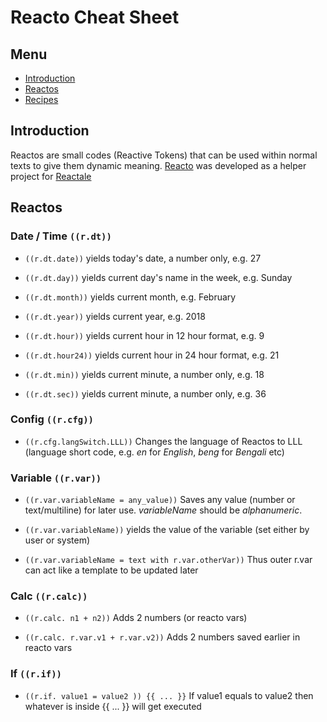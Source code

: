 # Reacto Cheat Sheet

## Menu
- [Introduction](#introduction)
- [Reactos](#reactos)
- [Recipes]()


## Introduction
Reactos are small codes (Reactive Tokens) that can be used within normal texts to give them dynamic meaning. [Reacto](https://reacto.reactale.com) was developed as a helper project for [Reactale](https://reactale.com)


## Reactos

### Date / Time `((r.dt))`

- `((r.dt.date))`   yields today's date, a number only, e.g. 27

- `((r.dt.day))` yields current day's name in the week, e.g. Sunday

- `((r.dt.month))` yields current month, e.g. February

- `((r.dt.year))` yields current year, e.g. 2018

- `((r.dt.hour))` yields current hour in 12 hour format, e.g. 9

- `((r.dt.hour24))` yields current hour in 24 hour format, e.g. 21

- `((r.dt.min))` yields current minute, a number only, e.g. 18

- `((r.dt.sec))` yields current minute, a number only, e.g. 36



### Config `((r.cfg))`

- `((r.cfg.langSwitch.LLL))` Changes the language of Reactos to LLL (language short code, e.g. *en* for *English*, *beng* for *Bengali* etc)


### Variable `((r.var))`

- `((r.var.variableName = any_value))` Saves any value (number or text/multiline) for later use. *variableName* should be *alphanumeric*. 

- `((r.var.variableName))` yields the value of the variable (set either by user or system)

- `((r.var.variableName = text with r.var.otherVar))` Thus outer r.var can act like a template to be updated later


### Calc `((r.calc))`

- `((r.calc. n1 + n2))` Adds 2 numbers (or reacto vars)

- `((r.calc. r.var.v1 + r.var.v2))` Adds 2 numbers saved earlier in reacto vars

### If `((r.if))`

- `((r.if. value1 = value2 )) {{ ... }}` If value1 equals to value2 then whatever is inside {{ ... }} will get executed
